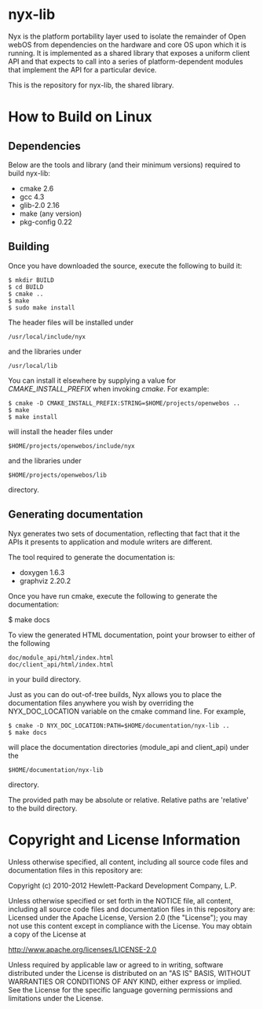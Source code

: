 nyx-lib
=======

Nyx is the platform portability layer used to isolate the remainder of
Open webOS from dependencies on the hardware and core OS upon which it
is running. It is implemented as a shared library that exposes a uniform
client API and that expects to call into a series of platform-dependent
modules that implement the API for a particular device.

This is the repository for nyx-lib, the shared library.

How to Build on Linux
=====================

## Dependencies

Below are the tools and library (and their minimum versions) required to 
build nyx-lib:

* cmake 2.6
* gcc 4.3
* glib-2.0 2.16
* make (any version)
* pkg-config 0.22

## Building

Once you have downloaded the source, execute the following to build it:

    $ mkdir BUILD
    $ cd BUILD
    $ cmake ..
    $ make
    $ sudo make install

The header files will be installed under

    /usr/local/include/nyx

and the libraries under

    /usr/local/lib

You can install it elsewhere by supplying a value for _CMAKE\_INSTALL\_PREFIX_
when invoking _cmake_. For example:

    $ cmake -D CMAKE_INSTALL_PREFIX:STRING=$HOME/projects/openwebos ..
    $ make
    $ make install
    
will install the header files under

    $HOME/projects/openwebos/include/nyx
    
and the libraries under

    $HOME/projects/openwebos/lib
    
directory.

## Generating documentation

Nyx generates two sets of documentation, reflecting that fact that it the APIs
it presents to application and module writers are different.

The tool required to generate the documentation is:

* doxygen 1.6.3
* graphviz 2.20.2 

Once you have run cmake, execute the following to generate the documentation:

$ make docs

To view the generated HTML documentation, point your browser to either of the
following

    doc/module_api/html/index.html
    doc/client_api/html/index.html

in your build directory.

Just as you can do out-of-tree builds, Nyx allows you to place the documentation
files anywhere you wish by overriding the NYX_DOC_LOCATION variable on the cmake 
command line. For example, 

    $ cmake -D NYX_DOC_LOCATION:PATH=$HOME/documentation/nyx-lib ..
    $ make docs

will place the documentation directories (module_api and client_api) under the 

    $HOME/documentation/nyx-lib 

directory.

The provided path may be absolute or relative. Relative paths are 'relative' to 
the build directory.

# Copyright and License Information

Unless otherwise specified, all content, including all source code files and
documentation files in this repository are:

Copyright (c) 2010-2012 Hewlett-Packard Development Company, L.P.

Unless otherwise specified or set forth in the NOTICE file, all content,
including all source code files and documentation files in this repository are:
Licensed under the Apache License, Version 2.0 (the "License");
you may not use this content except in compliance with the License.
You may obtain a copy of the License at

http://www.apache.org/licenses/LICENSE-2.0

Unless required by applicable law or agreed to in writing, software
distributed under the License is distributed on an "AS IS" BASIS,
WITHOUT WARRANTIES OR CONDITIONS OF ANY KIND, either express or implied.
See the License for the specific language governing permissions and
limitations under the License.

